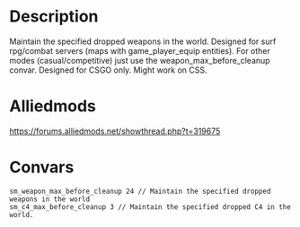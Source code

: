 # Description
Maintain the specified dropped weapons in the world.
Designed for surf rpg/combat servers (maps with game_player_equip entities). For other modes (casual/competitive) just use the weapon_max_before_cleanup convar. Designed for CSGO only. Might work on CSS.

# Alliedmods
https://forums.alliedmods.net/showthread.php?t=319675

# Convars
```
sm_weapon_max_before_cleanup 24 // Maintain the specified dropped weapons in the world
sm_c4_max_before_cleanup 3 // Maintain the specified dropped C4 in the world.
```
